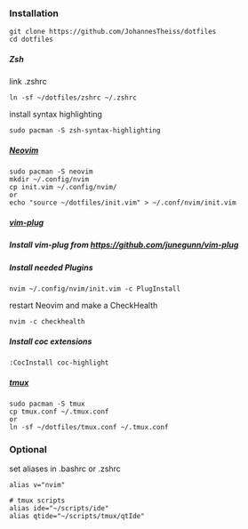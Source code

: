 ### Installation
```
git clone https://github.com/JohannesTheiss/dotfiles
cd dotfiles
```

##### Zsh
link .zshrc
```
ln -sf ~/dotfiles/zshrc ~/.zshrc
```
install syntax highlighting
```
sudo pacman -S zsh-syntax-highlighting
```

##### [Neovim](https://neovim.io/)
```
sudo pacman -S neovim
mkdir ~/.config/nvim
cp init.vim ~/.config/nvim/
or
echo "source ~/dotfiles/init.vim" > ~/.conf/nvim/init.vim
```
##### [vim-plug](https://github.com/junegunn/vim-plug)
##### Install vim-plug from https://github.com/junegunn/vim-plug
##### Install needed Plugins
```
nvim ~/.config/nvim/init.vim -c PlugInstall
```
restart Neovim
and make a CheckHealth
```
nvim -c checkhealth
```
##### Install coc extensions
```
:CocInstall coc-highlight
```

##### [tmux](https://github.com/tmux/tmux)
```
sudo pacman -S tmux
cp tmux.conf ~/.tmux.conf
or
ln -sf ~/dotfiles/tmux.conf ~/.tmux.conf
```

### Optional
set aliases in .bashrc or .zshrc 
```
alias v="nvim"

# tmux scripts
alias ide="~/scripts/ide"
alias qtide="~/scripts/tmux/qtIde"
```

